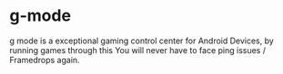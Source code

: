 # g-mode
g mode is a exceptional gaming control center for Android Devices, by running games through this You will never have to face ping issues / Framedrops again.
